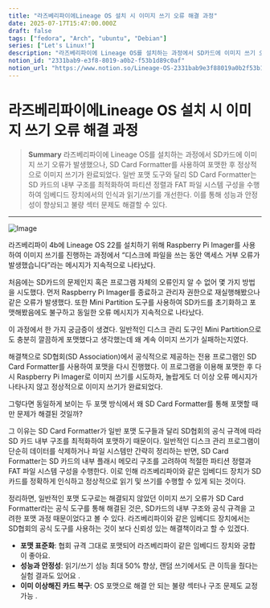 ```yaml
---
title: "라즈베리파이에Lineage OS 설치 시 이미지 쓰기 오류 해결 과정"
date: 2025-07-17T15:47:00.000Z
draft: false
tags: ["fedora", "Arch", "ubuntu", "Debian"]
series: ["Let's Linux!"]
description: "라즈베리파이에 Lineage OS를 설치하는 과정에서 SD카드에 이미지 쓰기 오류가 발생했으나, SD Card Formatter를 사용하여 포맷한 후 정상적으로 이미지 쓰기가 완료되었다. 일반 포맷 도구와 달리 SD Card Formatter는 SD 카드의 내부 구조를 최적화하여 파티션 정렬과 FAT 파일 시스템 구성을 수행하여 임베디드 장치에서의 인식과 읽기/쓰기를 개선한다. 이를 통해 성능과 안정성이 향상되고 불량 섹터 문제도 해결할 수 있다."
notion_id: "2331bab9-e3f8-8019-a0b2-f53b1d89c0af"
notion_url: "https://www.notion.so/Lineage-OS-2331bab9e3f88019a0b2f53b1d89c0af"
---
```


# 라즈베리파이에Lineage OS 설치 시 이미지 쓰기 오류 해결 과정

> **Summary**
> 라즈베리파이에 Lineage OS를 설치하는 과정에서 SD카드에 이미지 쓰기 오류가 발생했으나, SD Card Formatter를 사용하여 포맷한 후 정상적으로 이미지 쓰기가 완료되었다. 일반 포맷 도구와 달리 SD Card Formatter는 SD 카드의 내부 구조를 최적화하여 파티션 정렬과 FAT 파일 시스템 구성을 수행하여 임베디드 장치에서의 인식과 읽기/쓰기를 개선한다. 이를 통해 성능과 안정성이 향상되고 불량 섹터 문제도 해결할 수 있다.

---

![Image](https://prod-files-secure.s3.us-west-2.amazonaws.com/09ccd4d5-876c-4bba-bbdf-cc77a0a11257/22e986c1-f888-4c2f-bb2a-50222e73d6f9/image.png?X-Amz-Algorithm=AWS4-HMAC-SHA256&X-Amz-Content-Sha256=UNSIGNED-PAYLOAD&X-Amz-Credential=ASIAZI2LB466V3GRRN66%2F20250724%2Fus-west-2%2Fs3%2Faws4_request&X-Amz-Date=20250724T101322Z&X-Amz-Expires=3600&X-Amz-Security-Token=IQoJb3JpZ2luX2VjEAIaCXVzLXdlc3QtMiJHMEUCIGhTteg5Z5ZZK2jW8wkrc94VOitq9ohNPp12EJA7j49KAiEApxGLVWzB8IJWlRn71V6Viy0ZrQV8Eu9rVenpJoMVho8q%2FwMIKhAAGgw2Mzc0MjMxODM4MDUiDOc5zBdAl%2BJzcB%2F%2BIyrcA7TLeZR57OqSYFXEnEXEyH8A4s5hpEY8cV2xQT33padFHqEitNAHzTWWF91gOt4o0ZD9qJ1rgYqbxEZkoWQvVfko3qdhuz%2FpYc%2BjrbQabDmEVbSctQuTVED278B7q%2B7eotkKb%2Fx1LOzmEiAe2CAkS1uzFBNy1xvueqyQUtTfECeiotirfCOCWNp2Fxuaqib994G2lhzg%2FB4NUkN9TXbE0%2BMJzrgYAIET36NG240Kxyay7XAPsS1tbJZQPN5%2BlujlIruA%2FSBT6jayyc6qvcFfI5iUCiYgCSxhnZ0TuTeDnRqujrh9maX%2BvrXUilbX1CZJ1U3etDv%2BNhXN9LFNrlhED4%2B4UtcO0HckHHlBTuXer04dDlCFTBML8ROTn6WH7OIsHZd9mLHIp7Sqh5hIwlr3NjHLFvOdk1kR2iWkDiFpmil%2FCI%2BoQgSfyI7YDKC2E3GxP%2FpqlKLM6qg3drWyTahMW%2FR8XH8spQx6siE5%2Fbqqdf2A68dXf4391vvBl5GE4ul5yCqa7kypm7qXHW8V%2BWK7sArizksDYvrDSisdG61fp2zBdTj1bEEE6hs%2BHobkK3oIuJD6tv1865%2F8jyBNzYIwd2prM2pzeOBhLKGplrcVY3r1Nk3lT1hN4nY9zLlcMP%2F0h8QGOqUBOtW4UFsncn5Hb%2FfSUiyZZgY7S5yhpb40KJjBdb9pFeYuyOtbghGKtCLltDwkDNwtBosrzTcgJ%2B7AKJ561ZDoIfV5rXUp7ar9OHDBHPztB9CL%2BBEZ%2F39wd4EuwfiuaZdraQi5UvIQ%2B4mPdTDkTBsK%2Br8oIfasMRlcviK5VL%2BdrJCtGLlSgCRCQ2rBRmZ0Xo%2FOGTYS8VsiuBN8ezG4G3r2f6nEZ%2BLm&X-Amz-Signature=e74fc7cfdf33276884790d84d44d98d323d8eea65168aa2a1275a0c4c6fa1614&X-Amz-SignedHeaders=host&x-amz-checksum-mode=ENABLED&x-id=GetObject)

라즈베리파이 4b에 Lineage OS 22를 설치하기 위해 Raspberry Pi Imager를 사용하여 이미지 쓰기를 진행하는 과정에서 “디스크에 파일을 쓰는 동안 액세스 거부 오류가 발생했습니다”라는 메시지가 지속적으로 나타났다.

처음에는 SD카드의 문제인지 혹은 프로그램 자체의 오류인지 알 수 없어 몇 가지 방법을 시도했다. 먼저 Raspberry Pi Imager를 종료하고 관리자 권한으로 재실행해봤으나 같은 오류가 발생했다. 또한 Mini Partition 도구를 사용하여 SD카드를 초기화하고 포맷해봤음에도 불구하고 동일한 오류 메시지가 지속적으로 나타났다.

이 과정에서 한 가지 궁금증이 생겼다. 일반적인 디스크 관리 도구인 Mini Partition으로도 충분히 깔끔하게 포맷했다고 생각했는데 왜 계속 이미지 쓰기가 실패하는지였다.

해결책으로 SD협회(SD Association)에서 공식적으로 제공하는 전용 프로그램인 SD Card Formatter를 사용하여 포맷을 다시 진행했다. 이 프로그램을 이용해 포맷한 후 다시 Raspberry Pi Imager로 이미지 쓰기를 시도하자, 놀랍게도 더 이상 오류 메시지가 나타나지 않고 정상적으로 이미지 쓰기가 완료되었다.

그렇다면 동일하게 보이는 두 포맷 방식에서 왜 SD Card Formatter를 통해 포맷할 때만 문제가 해결된 것일까?

그 이유는 SD Card Formatter가 일반 포맷 도구들과 달리 SD협회의 공식 규격에 따라 SD 카드 내부 구조를 최적화하여 포맷하기 때문이다. 일반적인 디스크 관리 프로그램이 단순히 데이터를 삭제하거나 파일 시스템만 간략히 정리하는 반면, SD Card Formatter는 SD 카드의 내부 플래시 메모리 구조를 고려하여 적절한 파티션 정렬과 FAT 파일 시스템 구성을 수행한다. 이로 인해 라즈베리파이와 같은 임베디드 장치가 SD카드를 정확하게 인식하고 정상적으로 읽기 및 쓰기를 수행할 수 있게 되는 것이다.

정리하면, 일반적인 포맷 도구로는 해결되지 않았던 이미지 쓰기 오류가 SD Card Formatter라는 공식 도구를 통해 해결된 것은, SD카드의 내부 구조와 공식 규격을 고려한 포맷 과정 때문이었다고 볼 수 있다. 라즈베리파이와 같은 임베디드 장치에서는 SD협회의 공식 도구를 사용하는 것이 보다 신뢰성 있는 해결책이라고 할 수 있겠다.

- **포맷 표준화**: 협회 규격 그대로 포맷되어 라즈베리파이 같은 임베디드 장치와 궁합이 좋아요.
- **성능과 안정성**: 읽기/쓰기 성능 최대 50% 향상, 랜덤 쓰기에서도 큰 이득을 줬다는 실험 결과도 있어요 .
- **이미 이상해진 카드 복구**: OS 포맷으로 해결 안 되는 불량 섹터나 구조 문제도 교정 가능 .
